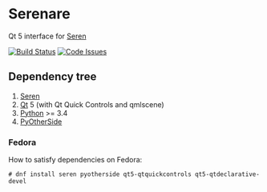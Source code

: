 # Serenare

Qt 5 interface for [Seren](http://holdenc.altervista.org/seren/)

[![Build Status](https://travis-ci.org/frafra/serenare.svg?branch=master)](https://travis-ci.org/frafra/serenare)
[![Code Issues](https://www.quantifiedcode.com/api/v1/project/81955080ed214a6d9fa72a35544759d5/badge.svg)](https://www.quantifiedcode.com/app/project/81955080ed214a6d9fa72a35544759d5)

## Dependency tree

1.  [Seren](http://holdenc.altervista.org/seren/)
2.  [Qt](https://www.qt.io/) 5 (with Qt Quick Controls and qmlscene)
3.  [Python](https://www.python.org/) >= 3.4
4.  [PyOtherSide](https://thp.io/2011/pyotherside/)

### Fedora

How to satisfy dependencies on Fedora:

    # dnf install seren pyotherside qt5-qtquickcontrols qt5-qtdeclarative-devel
